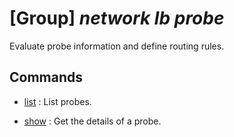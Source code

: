 # [Group] _network lb probe_

Evaluate probe information and define routing rules.

## Commands

- [list](/Commands/network/lb/probe/_list.md)
: List probes.

- [show](/Commands/network/lb/probe/_show.md)
: Get the details of a probe.
